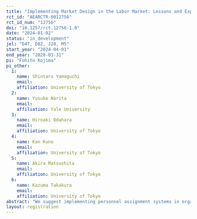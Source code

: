 ```yaml
---
title: "Implementing Market Design in the Labor Market: Lessons and Experimental Evaluation"
rct_id: "AEARCTR-0012756"
rct_id_num: "12756"
doi: "10.1257/rct.12756-1.0"
date: "2024-01-02"
status: "in_development"
jel: "D47, D82, J28, M5"
start_year: "2024-04-01"
end_year: "2028-03-31"
pi: "Fuhito Kojima"
pi_other:
  1:
    name: Shintaro Yamaguchi
    email: 
    affiliation: University of Tokyo
  2:
    name: Yusuke Narita
    email: 
    affiliation: Yale University
  3:
    name: Hiroaki Odahara
    email: 
    affiliation: University of Tokyo
  4:
    name: Kan Kuno
    email: 
    affiliation: University of Tokyo
  5:
    name: Akira Matsushita
    email: 
    affiliation: University of Tokyo
  6:
    name: Kazuma Takakura
    email: 
    affiliation: University of Tokyo
abstract: "We suggest implementing personnel assignment systems in organizations using matching theory. Furthermore, we propose using a randomized controlled trial to evaluate the impact of the systems by measuring performance indicators such as labor productivity and desirable personnel assignments."
layout: registration
---
```


